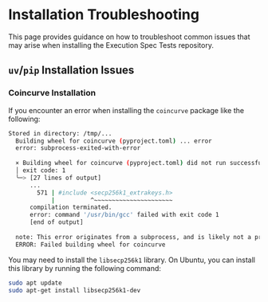# Installation Troubleshooting

This page provides guidance on how to troubleshoot common issues that may arise when installing the Execution Spec Tests repository.

## `uv`/`pip` Installation Issues

### Coincurve Installation

If you encounter an error when installing the `coincurve` package like the following:

```bash
Stored in directory: /tmp/...
  Building wheel for coincurve (pyproject.toml) ... error
  error: subprocess-exited-with-error
  
  × Building wheel for coincurve (pyproject.toml) did not run successfully.
  │ exit code: 1
  ╰─> [27 lines of output]
      ...
        571 | #include <secp256k1_extrakeys.h>
            |          ^~~~~~~~~~~~~~~~~~~~~~~
      compilation terminated.
      error: command '/usr/bin/gcc' failed with exit code 1
      [end of output]
  
  note: This error originates from a subprocess, and is likely not a problem with pip.
  ERROR: Failed building wheel for coincurve
```

You may need to install the `libsecp256k1` library. On Ubuntu, you can install this library by running the following command:

```bash
sudo apt update
sudo apt-get install libsecp256k1-dev
```
